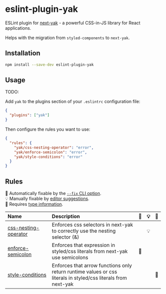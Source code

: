 # eslint-plugin-yak

ESLint plugin for [next-yak](https://yak.js.org/) - a powerful CSS-in-JS library for React applications.

Helps with the migration from `styled-components` to `next-yak`.

## Installation

```bash
npm install --save-dev eslint-plugin-yak
```

## Usage

TODO:

Add `yak` to the plugins section of your `.eslintrc` configuration file:

```json
{
  "plugins": ["yak"]
}
```

Then configure the rules you want to use:

```json
{
  "rules": {
    "yak/css-nesting-operator": "error",
    "yak/enforce-semicolon": "error",
    "yak/style-conditions": "error"
  }
}
```

## Rules

<!-- begin auto-generated rules list -->

🔧 Automatically fixable by the [`--fix` CLI option](https://eslint.org/docs/user-guide/command-line-interface#--fix).\
💡 Manually fixable by [editor suggestions](https://eslint.org/docs/latest/use/core-concepts#rule-suggestions).\
💭 Requires [type information](https://typescript-eslint.io/linting/typed-linting).

| Name                                                       | Description                                                                                                   | 🔧 | 💡 | 💭 |
| :--------------------------------------------------------- | :------------------------------------------------------------------------------------------------------------ | :- | :- | :- |
| [css-nesting-operator](docs/rules/css-nesting-operator.md) | Enforces css selectors in next-yak to correctly use the nesting selector (&)                                  |    | 💡 |    |
| [enforce-semicolon](docs/rules/enforce-semicolon.md)       | Enforces that expression in styled/css literals from next-yak use semicolons                                  | 🔧 |    |    |
| [style-conditions](docs/rules/style-conditions.md)         | Enforces that arrow functions only return runtime values or css literals in styled/css literals from next-yak |    |    | 💭 |

<!-- end auto-generated rules list -->
